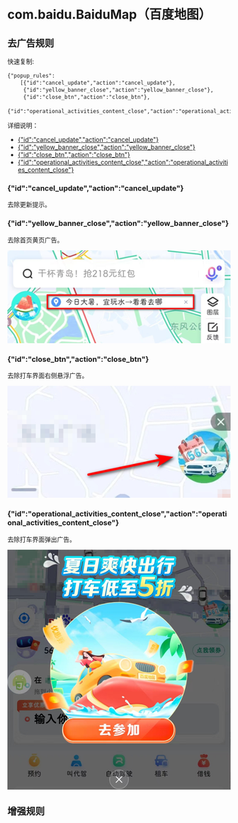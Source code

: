# com.baidu.BaiduMap（百度地图）

## 去广告规则

快速复制:
```
{"popup_rules":
    [{"id":"cancel_update","action":"cancel_update"},
     {"id":"yellow_banner_close","action":"yellow_banner_close"},
     {"id":"close_btn","action":"close_btn"},
     {"id":"operational_activities_content_close","action":"operational_activities_content_close"}]}
```

详细说明：
- [{"id":"cancel_update","action":"cancel_update"}](#idcancel_updateactioncancel_update)
- [{"id":"yellow_banner_close","action":"yellow_banner_close"}](#idyellow_banner_closeactionyellow_banner_close)
- [{"id":"close_btn","action":"close_btn"}](#idclose_btnactionclose_btn)
- [{"id":"operational_activities_content_close","action":"operational_activities_content_close"}](#idoperational_activities_content_closeactionoperational_activities_content_close)

### {"id":"cancel_update","action":"cancel_update"}
去除更新提示。

### {"id":"yellow_banner_close","action":"yellow_banner_close"}
去除首页黄页广告。

![](./assets/yellow_banner_close.jpg)

### {"id":"close_btn","action":"close_btn"}
去除打车界面右侧悬浮广告。

![](./assets/close_btn.jpg)

### {"id":"operational_activities_content_close","action":"operational_activities_content_close"}
去除打车界面弹出广告。

![](./assets/operational_activities_content_close.jpg)

## 增强规则